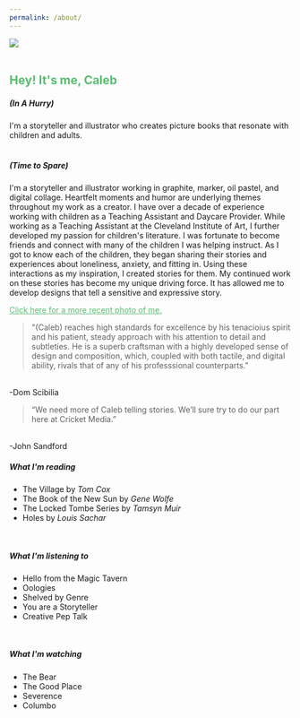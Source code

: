 ```yaml
---
permalink: /about/
---
```

<picture>
  <source
    media="(min-width: 750px)"
    srcset="/images/ChildCaleb.png">
  <source
    media="(min-width: 300px)"
    srcset="/images/ChildCalebmobile.png">
  <img
    src="/images/ChildCaleb.png"><br>
</picture>
<br>

<h2 style="color: #5ABB71;">Hey! It's me, Caleb</h2>

<h5>(In A Hurry)</h5>
I'm a storyteller and illustrator who creates picture books that resonate with children and adults. <br>
<br>
<h5>(Time to Spare)</h5>

I'm a storyteller and illustrator working in graphite, marker, oil pastel, and digital collage. Heartfelt moments and humor are underlying themes throughout my work as a creator. I have over a decade of experience working with children as a Teaching Assistant and Daycare Provider. While working as a Teaching Assistant at the Cleveland Institute of Art, I further developed my passion for children's literature. I was fortunate to become friends and connect with many of the children I was helping instruct. As I got to know each of the children, they began sharing their stories and experiences about loneliness, anxiety, and fitting in. Using these interactions as my inspiration, I created stories for them. My continued work on these stories has become my unique driving force. It has allowed me to develop designs that tell a sensitive and expressive story.<br>

<u><p style="color:#C68975;"><a href= "/current/" style="color: #5ABB71"> Click here for a more recent photo of me. </a> <br></u></p> 

>"(Caleb) reaches high standards for excellence by his tenacioius spirit and his patient, steady approach with his attention to detail and subtleties. He is a superb craftsman with a highly developed sense of design and composition, which, coupled with both tactile, and digital ability, rivals that of any of his professsional counterparts."<br>
<br>
-Dom Scibilia

>“We need more of Caleb telling stories. We’ll sure try to do our part here at Cricket Media.”<br>
<br>
-John Sandford

<br>
<h5>What I'm reading</h5>

- The Village by <i>Tom Cox</i>
- The Book of the New Sun by <i>Gene Wolfe</i>
- The Locked Tombe Series by <i>Tamsyn Muir</i>
- Holes by <i>Louis Sachar</i><br>
 <br>
<h5>What I'm listening to</h5>

- Hello from the Magic Tavern
- Oologies
- Shelved by Genre
- You are a Storyteller
- Creative Pep Talk<br>
 <br>
<h5>What I'm watching</h5>

- The Bear
- The Good Place
- Severence
- Columbo<br>
<br>